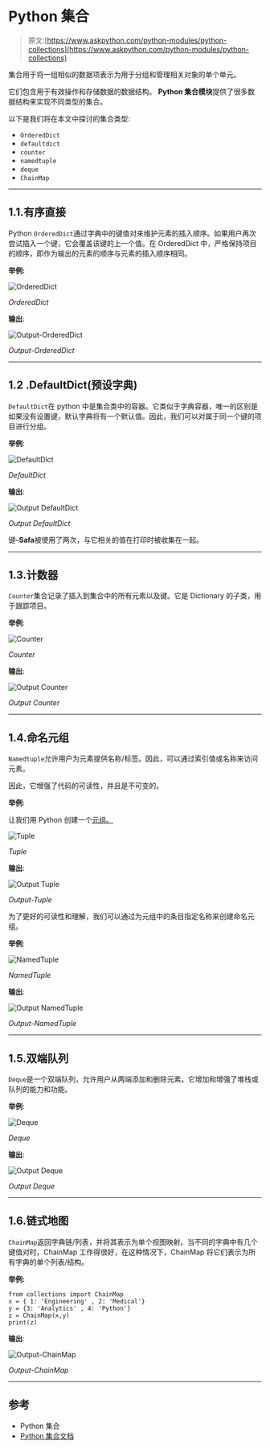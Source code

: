 # Python 集合

> 原文:[https://www.askpython.com/python-modules/python-collections](https://www.askpython.com/python-modules/python-collections)

集合用于将一组相似的数据项表示为用于分组和管理相关对象的单个单元。

它们包含用于有效操作和存储数据的数据结构。 **Python 集合模块**提供了很多数据结构来实现不同类型的集合。

以下是我们将在本文中探讨的集合类型:

*   `OrderedDict`
*   `defaultdict`
*   `counter`
*   `namedtuple`
*   `deque`
*   `ChainMap`

* * *

## 1.1.有序直接

Python `OrderedDict`通过字典中的键值对来维护元素的插入顺序。如果用户再次尝试插入一个键，它会覆盖该键的上一个值。在 OrderedDict 中，严格保持项目的顺序，即作为输出的元素的顺序与元素的插入顺序相同。

**举例:**

![OrderedDict](../Images/8ef6dea25e97f69bdc644465d1e567e1.png)

*OrderedDict*

**输出**:

![Output-OrderedDict](../Images/7907038b1a3b0a94ef51f03fe8752115.png)

*Output-OrderedDict*

* * *

## 1.2 .DefaultDict(预设字典)

`DefaultDict`在 python 中是集合类中的容器。它类似于字典容器，唯一的区别是如果没有设置键，默认字典将有一个默认值。因此，我们可以对属于同一个键的项目进行分组。

**举例**:

![DefaultDict](../Images/e054644728dac46774e3bf6f88dcbc83.png)

*DefaultDict*

**输出**:

![Output DefaultDict](../Images/60104730b4319bd3a15f3510069d655a.png)

*Output DefaultDict*

键–**Safa**被使用了两次，与它相关的值在打印时被收集在一起。

* * *

## 1.3.计数器

`Counter`集合记录了插入到集合中的所有元素以及键。它是 Dictionary 的子类，用于跟踪项目。

**举例**:

![Counter](../Images/ffe6c4660cb98d8513e9c0f2841b1429.png)

*Counter*

**输出**:

![Output Counter](../Images/4a87a15f1c46658df858bc7b2c929f2c.png)

*Output Counter*

* * *

## 1.4.命名元组

`Namedtuple`允许用户为元素提供名称/标签。因此，可以通过索引值或名称来访问元素。

因此，它增强了代码的可读性，并且是不可变的。

**举例**:

让我们用 Python 创建一个[元组。](https://www.askpython.com/python/tuple/python-tuple)

![Tuple](../Images/960108a38e391e2282b1938f27bd619c.png)

*Tuple*

**输出**:

![Output Tuple](../Images/a21de6d49c05b8afd78164a475542087.png)

*Output-Tuple*

为了更好的可读性和理解，我们可以通过为元组中的条目指定名称来创建命名元组。

**举例**:

![NamedTuple](../Images/1b9ae65a6efa106a6a228b1137925569.png)

*NamedTuple*

**输出**:

![Output NamedTuple](../Images/40da282c6decd5119166eaebfdde384e.png)

*Output-NamedTuple*

* * *

## 1.5.双端队列

`Deque`是一个双端队列，允许用户从两端添加和删除元素。它增加和增强了堆栈或队列的能力和功能。

**举例**:

![Deque](../Images/451b2b7aecb6d695bd883bb3f8aecdfb.png)

*Deque*

**输出**:

![Output Deque](../Images/cb02a4c8af349afc3796371450f922d7.png)

*Output Deque*

* * *

## 1.6.链式地图

`ChainMap`返回字典链/列表，并将其表示为单个视图映射。当不同的字典中有几个键值对时，ChainMap 工作得很好，在这种情况下，ChainMap 将它们表示为所有字典的单个列表/结构。

**举例:**

```
from collections import ChainMap
x = { 1: 'Engineering' , 2: 'Medical'}
y = {3: 'Analytics' , 4: 'Python'}
z = ChainMap(x,y)
print(z)

```

**输出**:

![Output-ChainMap](../Images/ea0afe31068b899aa3b80a8241cbf81f.png)

*Output-ChainMap*

* * *

## 参考

*   Python 集合
*   [Python 集合文档](https://docs.python.org/3/library/collections.html)